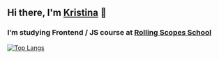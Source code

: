## Hi there, I'm [Kristina](https://sinevit.github.io/rsschool-cv/dist/)  👋

### I’m studying Frontend / JS course at [Rolling Scopes School](https://rs.school/js/) 

[![Top Langs](https://github-readme-stats.vercel.app/api/top-langs/?username=sinevit)](https://github.com/sinevit/github-readme-stats)
